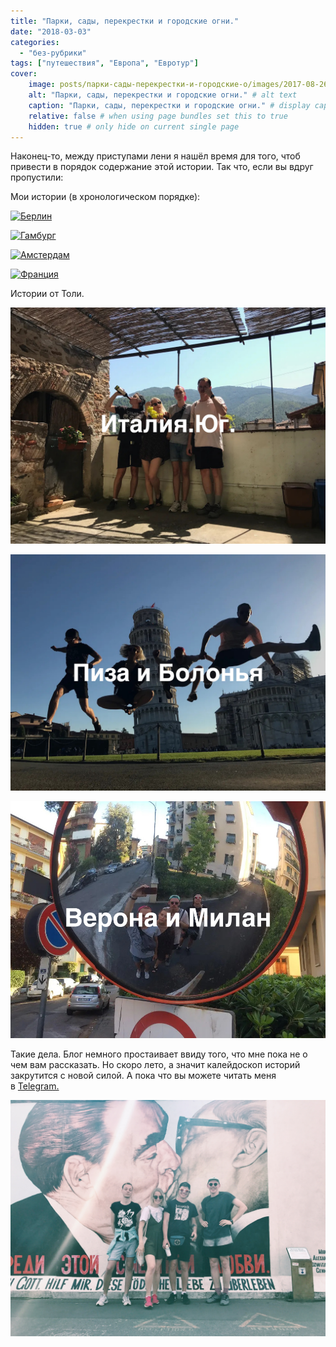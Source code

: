 ```yaml
---
title: "Парки, сады, перекрестки и городские огни."
date: "2018-03-03"
categories: 
  - "без-рубрики"
tags: ["путешествия", "Европа", "Евротур"]
cover:
    image: posts/парки-сады-перекрестки-и-городские-о/images/2017-08-26-12-09-24-1.jpg # image path/url
    alt: "Парки, сады, перекрестки и городские огни." # alt text
    caption: "Парки, сады, перекрестки и городские огни." # display caption under cover
    relative: false # when using page bundles set this to true
    hidden: true # only hide on current single page
---
```


Наконец-то, между приступами лени я нашёл время для того, чтоб привести в порядок содержание этой истории. Так что, если вы вдруг пропустили:

Мои истории (в хронологическом порядке):

[![Берлин](images/2017-07-19-03-49-46-1.jpg)](https://skndlst.fun/posts/%D0%BF%D0%B0%D1%80%D0%BA%D0%B8-%D1%81%D0%B0%D0%B4%D1%8B-%D0%BF%D0%B5%D1%80%D0%B5%D0%BA%D1%80%D1%91%D1%81%D1%82%D0%BA%D0%B8-%D0%B8-%D0%B3%D0%BE%D1%80%D0%BE%D0%B4%D1%81%D0%BA%D0%B8%D0%B5-%D0%BE%D0%B3/)

[![Гамбург](images/2017-08-27-10-16-23-1.jpg)](https://skndlst.fun/posts/%D0%B3%D0%B0%D0%BC%D0%B1%D1%83%D1%80%D0%B3/)

[![Амстердам](images/2017-07-26-05-03-54-1.jpg)](https://skndlst.fun/posts/%D0%BF%D0%B0%D1%80%D0%BA%D0%B8-%D1%81%D0%B0%D0%B4%D1%8B-%D0%BF%D0%B5%D1%80%D0%B5%D0%BA%D1%80%D1%91%D1%81%D1%82%D0%BA%D0%B8-%D0%B8-%D0%B3%D0%BE%D1%80%D0%BE%D0%B4%D1%81%D0%BA%D0%B8%D0%B5-%D0%BE%D0%B3-2/)

[![Франция](images/2017-12-04-06-03-59-1.jpg)](https://skndlst.fun/posts/%D0%BF%D0%B0%D1%80%D0%BA%D0%B8-%D1%81%D0%B0%D0%B4%D1%8B-%D0%BF%D0%B5%D1%80%D0%B5%D0%BA%D1%80%D1%91%D1%81%D1%82%D0%BA%D0%B8-%D0%B8-%D0%B3%D0%BE%D1%80%D0%BE%D0%B4%D1%81%D0%BA%D0%B8%D0%B5-%D0%BE%D0%B3-3/)

Истории от Толи. 

[![Италия.Юг.](images/1_edomFHvL1JvLYdiFyEv3Hw.jpg)](https://skndlst.fun/posts/italy/italy/)

[![Пиза и Болонья](images/1_Sc7-MI3potrz6JrWfOXoHw.jpg)](https://skndlst.fun/posts/italy2/italy2/)

[![Верона и Милан](images/1_t2V2PuiOEPlrEDNBPSaERw.jpg)](https://skndlst.fun/posts/italy3/italy3/)




Такие дела. Блог немного простаивает ввиду того, что мне пока не о чем вам рассказать. Но скоро лето, а значит калейдоскоп историй закрутится с новой силой. А пока что вы можете читать меня в [Telegram.](https://t.me/skndlst)

![](images/2017-08-26-12-09-24-1.jpg)



